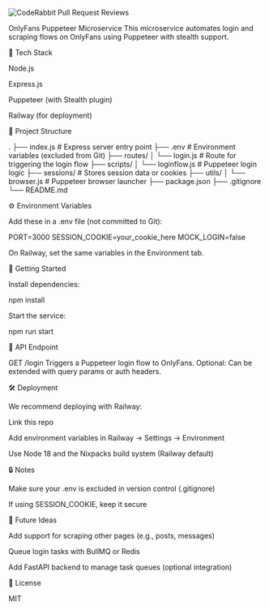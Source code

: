 ![CodeRabbit Pull Request Reviews](https://img.shields.io/coderabbit/prs/github/this-is-me-123/puppeteer_microservice?utm_source=oss&utm_medium=github&utm_campaign=this-is-me-123%2Fpuppeteer_microservice&labelColor=171717&color=FF570A&link=https%3A%2F%2Fcoderabbit.ai&label=CodeRabbit+Reviews)


OnlyFans Puppeteer Microservice
This microservice automates login and scraping flows on OnlyFans using Puppeteer with stealth support.

🧰 Tech Stack

Node.js

Express.js

Puppeteer (with Stealth plugin)

Railway (for deployment)

📁 Project Structure

.
├── index.js # Express server entry point
├── .env # Environment variables (excluded from Git)
├── routes/
│ └── login.js # Route for triggering the login flow
├── scripts/
│ └── loginflow.js # Puppeteer login logic
├── sessions/ # Stores session data or cookies
├── utils/
│ └── browser.js # Puppeteer browser launcher
├── package.json
├── .gitignore
└── README.md

⚙️ Environment Variables

Add these in a .env file (not committed to Git):

PORT=3000
SESSION_COOKIE=your_cookie_here
MOCK_LOGIN=false

On Railway, set the same variables in the Environment tab.

🚀 Getting Started

Install dependencies:

npm install

Start the service:

npm run start

📡 API Endpoint

GET /login
Triggers a Puppeteer login flow to OnlyFans.
Optional: Can be extended with query params or auth headers.

🛠 Deployment

We recommend deploying with Railway:

Link this repo

Add environment variables in Railway → Settings → Environment

Use Node 18 and the Nixpacks build system (Railway default)

🔒 Notes

Make sure your .env is excluded in version control (.gitignore)

If using SESSION_COOKIE, keep it secure

🔧 Future Ideas

Add support for scraping other pages (e.g., posts, messages)

Queue login tasks with BullMQ or Redis

Add FastAPI backend to manage task queues (optional integration)

🪪 License

MIT
